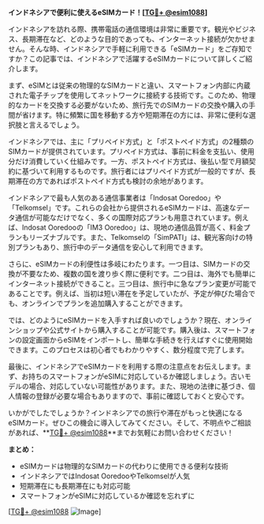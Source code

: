 **インドネシアで便利に使えるeSIMカード！[[TG💪+ @esim1088](https://t.me/s/esim1088)]**

インドネシアを訪れる際、携帯電話の通信環境は非常に重要です。観光やビジネス、長期滞在など、どのような目的であっても、インターネット接続が欠かせません。そんな時、インドネシアで手軽に利用できる「eSIMカード」をご存知ですか？この記事では、インドネシアで活躍するeSIMカードについて詳しくご紹介します。

まず、eSIMとは従来の物理的なSIMカードと違い、スマートフォン内部に内蔵された電子チップを使用してネットワークに接続する技術です。このため、物理的なカードを交換する必要がないため、旅行先でのSIMカードの交換や購入の手間が省けます。特に頻繁に国を移動する方や短期滞在の方には、非常に便利な選択肢と言えるでしょう。

インドネシアでは、主に「プリペイド方式」と「ポストペイド方式」の2種類のSIMカードが提供されています。プリペイド方式は、事前に料金を支払い、使用分だけ消費していく仕組みです。一方、ポストペイド方式は、後払い型で月額契約に基づいて利用するものです。旅行者にはプリペイド方式が一般的ですが、長期滞在の方であればポストペイド方式も検討の余地があります。

インドネシアで最も人気のある通信事業者は「Indosat Ooredoo」や「Telkomsel」です。これらの会社から提供されるeSIMカードは、高速なデータ通信が可能なだけでなく、多くの国際対応プランも用意されています。例えば、Indosat Ooredooの「IM3 Ooredoo」は、現地の通信品質が高く、料金プランもリーズナブルです。また、Telkomselの「SimPATI」は、観光客向けの特別プランもあり、旅行中のデータ通信を安心して利用できます。

さらに、eSIMカードの利便性は多岐にわたります。一つ目は、SIMカードの交換が不要なため、複数の国を渡り歩く際に便利です。二つ目は、海外でも簡単にインターネット接続ができること。三つ目は、旅行中に急なプラン変更が可能であることです。例えば、当初は短い滞在を予定していたが、予定が伸びた場合でも、オンラインでプランを追加購入することができます。

では、どのようにeSIMカードを入手すれば良いのでしょうか？現在、オンラインショップや公式サイトから購入することが可能です。購入後は、スマートフォンの設定画面からeSIMをインポートし、簡単な手続きを行えばすぐに使用開始できます。このプロセスは初心者でもわかりやすく、数分程度で完了します。

最後に、インドネシアでeSIMカードを利用する際の注意点をお伝えします。まず、お持ちのスマートフォンがeSIMに対応しているか確認しましょう。古いモデルの場合、対応していない可能性があります。また、現地の法律に基づき、個人情報の登録が必要な場合もありますので、事前に確認しておくと安心です。

いかがでしたでしょうか？インドネシアでの旅行や滞在がもっと快適になるeSIMカード。ぜひこの機会に導入してみてください。そして、不明点やご相談があれば、**[TG💪+ @esim1088](https://t.me/s/esim1088)**までお気軽にお問い合わせください！

**まとめ：**
- eSIMカードは物理的なSIMカードの代わりに使用できる便利な技術
- インドネシアではIndosat OoredooやTelkomselが人気
- 短期滞在にも長期滞在にも対応可能
- スマートフォンがeSIMに対応しているか確認を忘れずに

[[TG💪+ @esim1088](https://t.me/s/esim1088) ![Image](https://i.postimg.cc/Y0z9fWf4/image.png)]
